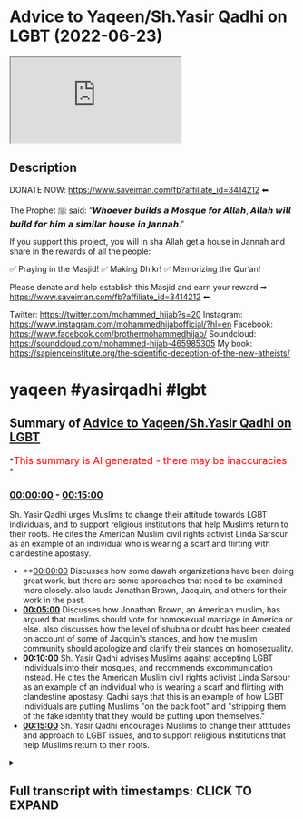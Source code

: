 # Advice to Yaqeen/Sh.Yasir Qadhi on LGBT (2022-06-23)

<iframe loading='lazy' allow='autoplay' src='https://www.youtube.com/embed/i3VL7t5kt54'></iframe>

## Description

DONATE NOW: <https://www.saveiman.com/fb?affiliate_id=3414212> ⬅

The Prophet ﷺ said: “𝙒𝙝𝙤𝙚𝙫𝙚𝙧 𝙗𝙪𝙞𝙡𝙙𝙨 𝙖 𝙈𝙤𝙨𝙦𝙪𝙚 𝙛𝙤𝙧 𝘼𝙡𝙡𝙖𝙝, 𝘼𝙡𝙡𝙖𝙝 𝙬𝙞𝙡𝙡 𝙗𝙪𝙞𝙡𝙙 𝙛𝙤𝙧 𝙝𝙞𝙢 𝙖 𝙨𝙞𝙢𝙞𝙡𝙖𝙧 𝙝𝙤𝙪𝙨𝙚 𝙞𝙣 𝙅𝙖𝙣𝙣𝙖𝙝.”

If you support this project, you will in sha Allah get a house in Jannah and share in the rewards of all the people:

✅ Praying in the Masjid!
✅ Making Dhikr!
✅ Memorizing the Qur’an!

Please donate and help establish this Masjid and earn your reward ➡ <https://www.saveiman.com/fb?affiliate_id=3414212> ⬅

Twitter: <https://twitter.com/mohammed_hijab?s=20>
Instagram: <https://www.instagram.com/mohammedhijabofficial/?hl=en>
Facebook: <https://www.facebook.com/brothermohammedhijab/>
Soundcloud: <https://soundcloud.com/mohammed-hijab-465985305>
My book: <https://sapienceinstitute.org/the-scientific-deception-of-the-new-atheists/>

# yaqeen #yasirqadhi #lgbt

## Summary of [Advice to Yaqeen/Sh.Yasir Qadhi on LGBT](https://www.youtube.com/watch?v=i3VL7t5kt54)

*<span style="color:red; font-size:125%">This summary is AI generated - there may be inaccuracies</span>. *

### <a  href=# onclick="modifyYTiframeseektime('0')">00:00:00</a> - <a  href=# onclick="modifyYTiframeseektime('900')">00:15:00</a>

Sh. Yasir Qadhi urges Muslims to change their attitude towards LGBT individuals, and to support religious institutions that help Muslims return to their roots. He cites the American Muslim civil rights activist Linda Sarsour as an example of an individual who is wearing a  scarf and flirting with clandestine apostasy.

* **<a  href=# onclick="modifyYTiframeseektime('0')">00:00:00</a> Discusses how some dawah organizations have been doing great work, but there are some approaches that need to be examined more closely. also lauds Jonathan Brown, Jacquin, and others for their work in the past.
* **<a  href=# onclick="modifyYTiframeseektime('300')">00:05:00</a>** Discusses how Jonathan Brown, an American muslim, has argued that muslims should vote for homosexual marriage in America or else. also discusses how the level of shubha or doubt has been created on account of some of Jacquin's stances, and how the muslim community should apologize and clarify their stances on homosexuality.
* **<a  href=# onclick="modifyYTiframeseektime('600')">00:10:00</a>** Sh. Yasir Qadhi advises Muslims against accepting LGBT individuals into their mosques, and recommends excommunication instead. He cites the American Muslim civil rights activist Linda Sarsour as an example of an individual who is wearing a  scarf and flirting with clandestine apostasy. Qadhi says that this is an example of how LGBT individuals are putting Muslims "on the back foot" and "stripping them of the fake identity that they would be putting upon themselves."
* **<a  href=# onclick="modifyYTiframeseektime('900')">00:15:00</a>** Sh. Yasir Qadhi encourages Muslims to change their attitudes and approach to LGBT issues, and to support religious institutions that help Muslims return to their roots.

<details><summary><h2>Full transcript with timestamps: CLICK TO EXPAND</h2></summary>

<a  href=# onclick="modifyYTiframeseektime('0')">0:00:00</a> hey you are you wasting your time on  
<a  href=# onclick="modifyYTiframeseektime('2')">0:00:02</a> social media again your brothers and  
<a  href=# onclick="modifyYTiframeseektime('4')">0:00:04</a> sisters in islam net from norway are  
<a  href=# onclick="modifyYTiframeseektime('6')">0:00:06</a> establishing a masjid a tawa center  
<a  href=# onclick="modifyYTiframeseektime('10')">0:00:10</a> establishing a masjid to convey the  
<a  href=# onclick="modifyYTiframeseektime('11')">0:00:11</a> message of islam is one of the best  
<a  href=# onclick="modifyYTiframeseektime('14')">0:00:14</a> deeds a muslim can do there's a huge  
<a  href=# onclick="modifyYTiframeseektime('17')">0:00:17</a> need for it in norway you know this and  
<a  href=# onclick="modifyYTiframeseektime('18')">0:00:18</a> i know this so that makes the reward  
<a  href=# onclick="modifyYTiframeseektime('21')">0:00:21</a> even greater so give generously and  
<a  href=# onclick="modifyYTiframeseektime('24')">0:00:24</a> allah azzawajal will give you even more  
<a  href=# onclick="modifyYTiframeseektime('28')">0:00:28</a> Music  
<a  href=# onclick="modifyYTiframeseektime('36')">0:00:36</a> this is a follow-up video from one that  
<a  href=# onclick="modifyYTiframeseektime('38')">0:00:38</a> i've done before about issues relating  
<a  href=# onclick="modifyYTiframeseektime('40')">0:00:40</a> to lgbtq  
<a  href=# onclick="modifyYTiframeseektime('42')">0:00:42</a> especially pertaining to the muslim  
<a  href=# onclick="modifyYTiframeseektime('43')">0:00:43</a> community the tradition is muslim oh you  
<a  href=# onclick="modifyYTiframeseektime('45')">0:00:45</a> just call it the muslim community and in  
<a  href=# onclick="modifyYTiframeseektime('48')">0:00:48</a> the previous video that i made i was  
<a  href=# onclick="modifyYTiframeseektime('50')">0:00:50</a> speaking particularly about some  
<a  href=# onclick="modifyYTiframeseektime('51')">0:00:51</a> approaches of  
<a  href=# onclick="modifyYTiframeseektime('52')">0:00:52</a> uh some dawah organizations  
<a  href=# onclick="modifyYTiframeseektime('55')">0:00:55</a> um i mentioned ikna i mentioned yakreen  
<a  href=# onclick="modifyYTiframeseektime('57')">0:00:57</a> i mentioned some figures  
<a  href=# onclick="modifyYTiframeseektime('59')">0:00:59</a> of dawah like  
<a  href=# onclick="modifyYTiframeseektime('62')">0:01:02</a> dr jonathan brown and other individuals  
<a  href=# onclick="modifyYTiframeseektime('65')">0:01:05</a> who are i would consider big players in  
<a  href=# onclick="modifyYTiframeseektime('67')">0:01:07</a> the tawa at least or in the public  
<a  href=# onclick="modifyYTiframeseektime('69')">0:01:09</a> discourse and rightfully so because they  
<a  href=# onclick="modifyYTiframeseektime('71')">0:01:11</a> have made many contributions which some  
<a  href=# onclick="modifyYTiframeseektime('74')">0:01:14</a> of their detractors  
<a  href=# onclick="modifyYTiframeseektime('75')">0:01:15</a> will never be able to make let alone  
<a  href=# onclick="modifyYTiframeseektime('77')">0:01:17</a> have made in the past for example  
<a  href=# onclick="modifyYTiframeseektime('79')">0:01:19</a> yesterday has done some great work  
<a  href=# onclick="modifyYTiframeseektime('82')">0:01:22</a> especially relating to the seerah that  
<a  href=# onclick="modifyYTiframeseektime('84')">0:01:24</a> he's put up in the english language i  
<a  href=# onclick="modifyYTiframeseektime('85')">0:01:25</a> think i don't think  
<a  href=# onclick="modifyYTiframeseektime('86')">0:01:26</a> almost anyone has done anything like  
<a  href=# onclick="modifyYTiframeseektime('88')">0:01:28</a> that in terms of the effort and the  
<a  href=# onclick="modifyYTiframeseektime('90')">0:01:30</a> output that was put into that and the  
<a  href=# onclick="modifyYTiframeseektime('92')">0:01:32</a> originality and the  
<a  href=# onclick="modifyYTiframeseektime('93')">0:01:33</a> research that must have been put into  
<a  href=# onclick="modifyYTiframeseektime('95')">0:01:35</a> such a thing  
<a  href=# onclick="modifyYTiframeseektime('96')">0:01:36</a> likewise  
<a  href=# onclick="modifyYTiframeseektime('98')">0:01:38</a> he's done really great work and when it  
<a  href=# onclick="modifyYTiframeseektime('100')">0:01:40</a> comes to the production quality of some  
<a  href=# onclick="modifyYTiframeseektime('102')">0:01:42</a> of the things that have come up from  
<a  href=# onclick="modifyYTiframeseektime('102')">0:01:42</a> japan i think everyone agrees that it's  
<a  href=# onclick="modifyYTiframeseektime('104')">0:01:44</a> really brilliant and excellent and when  
<a  href=# onclick="modifyYTiframeseektime('106')">0:01:46</a> he comes and  
<a  href=# onclick="modifyYTiframeseektime('108')">0:01:48</a> speaks especially when he storytells and  
<a  href=# onclick="modifyYTiframeseektime('110')">0:01:50</a> i have to say it's really really like  
<a  href=# onclick="modifyYTiframeseektime('112')">0:01:52</a> inspirational the way he speaks about  
<a  href=# onclick="modifyYTiframeseektime('114')">0:01:54</a> some of the prophets of the past and  
<a  href=# onclick="modifyYTiframeseektime('116')">0:01:56</a> some of the companions of the past  
<a  href=# onclick="modifyYTiframeseektime('117')">0:01:57</a> masha'allah is really it's excellent and  
<a  href=# onclick="modifyYTiframeseektime('119')">0:01:59</a> jonathan brown an excellent a star a  
<a  href=# onclick="modifyYTiframeseektime('122')">0:02:02</a> great academic who's done some really  
<a  href=# onclick="modifyYTiframeseektime('124')">0:02:04</a> great work in the past and i think a lot  
<a  href=# onclick="modifyYTiframeseektime('125')">0:02:05</a> of the detractors that do attack these  
<a  href=# onclick="modifyYTiframeseektime('127')">0:02:07</a> people may have perverse intentions  
<a  href=# onclick="modifyYTiframeseektime('129')">0:02:09</a> quite frankly i mean  
<a  href=# onclick="modifyYTiframeseektime('131')">0:02:11</a> and  
<a  href=# onclick="modifyYTiframeseektime('132')">0:02:12</a> i will repeat will not in the future  
<a  href=# onclick="modifyYTiframeseektime('135')">0:02:15</a> let alone have in the past be able to  
<a  href=# onclick="modifyYTiframeseektime('137')">0:02:17</a> produce anything like what these  
<a  href=# onclick="modifyYTiframeseektime('139')">0:02:19</a> individuals have produced in terms of  
<a  href=# onclick="modifyYTiframeseektime('141')">0:02:21</a> their contribution to the islamic  
<a  href=# onclick="modifyYTiframeseektime('142')">0:02:22</a> discourse for the muslim people  
<a  href=# onclick="modifyYTiframeseektime('145')">0:02:25</a> so we have benefited from that and i  
<a  href=# onclick="modifyYTiframeseektime('146')">0:02:26</a> think it's important to start with that  
<a  href=# onclick="modifyYTiframeseektime('148')">0:02:28</a> kind of recognition because these people  
<a  href=# onclick="modifyYTiframeseektime('150')">0:02:30</a> have been in the dawa and in the public  
<a  href=# onclick="modifyYTiframeseektime('152')">0:02:32</a> space much longer than we have and we  
<a  href=# onclick="modifyYTiframeseektime('155')">0:02:35</a> uh you know have benefited i have  
<a  href=# onclick="modifyYTiframeseektime('156')">0:02:36</a> personally benefited so much from all  
<a  href=# onclick="modifyYTiframeseektime('159')">0:02:39</a> three individuals i must say  
<a  href=# onclick="modifyYTiframeseektime('161')">0:02:41</a> and so i don't want anyone to think  
<a  href=# onclick="modifyYTiframeseektime('163')">0:02:43</a> that this is trying to you know cancel  
<a  href=# onclick="modifyYTiframeseektime('166')">0:02:46</a> them or something like this and  
<a  href=# onclick="modifyYTiframeseektime('167')">0:02:47</a> what do we gain from that they're our  
<a  href=# onclick="modifyYTiframeseektime('169')">0:02:49</a> friends we have a good personal  
<a  href=# onclick="modifyYTiframeseektime('170')">0:02:50</a> relationship with them i've spoken to  
<a  href=# onclick="modifyYTiframeseektime('172')">0:02:52</a> yesterday twice we've done two podcasts  
<a  href=# onclick="modifyYTiframeseektime('175')">0:02:55</a> together jonathan brown has done a  
<a  href=# onclick="modifyYTiframeseektime('176')">0:02:56</a> podcast with him we have a good personal  
<a  href=# onclick="modifyYTiframeseektime('178')">0:02:58</a> relationship there's no need or reason  
<a  href=# onclick="modifyYTiframeseektime('180')">0:03:00</a> or personal gain that i get from this at  
<a  href=# onclick="modifyYTiframeseektime('182')">0:03:02</a> all  
<a  href=# onclick="modifyYTiframeseektime('184')">0:03:04</a> at all the second thing i'll say is  
<a  href=# onclick="modifyYTiframeseektime('187')">0:03:07</a> they've done great work and they  
<a  href=# onclick="modifyYTiframeseektime('188')">0:03:08</a> continue to do great work and we don't  
<a  href=# onclick="modifyYTiframeseektime('189')">0:03:09</a> want to disturb that great work  
<a  href=# onclick="modifyYTiframeseektime('192')">0:03:12</a> not having said all that  
<a  href=# onclick="modifyYTiframeseektime('194')">0:03:14</a> what i will say is this  
<a  href=# onclick="modifyYTiframeseektime('196')">0:03:16</a> there are some approaches which need to  
<a  href=# onclick="modifyYTiframeseektime('198')">0:03:18</a> be examined okay there are some  
<a  href=# onclick="modifyYTiframeseektime('200')">0:03:20</a> approaches that need to be examined now  
<a  href=# onclick="modifyYTiframeseektime('201')">0:03:21</a> recently i was very encouraged to find  
<a  href=# onclick="modifyYTiframeseektime('204')">0:03:24</a> that after i done my first video  
<a  href=# onclick="modifyYTiframeseektime('207')">0:03:27</a> that jacquin actually done a webinar  
<a  href=# onclick="modifyYTiframeseektime('210')">0:03:30</a> uh  
<a  href=# onclick="modifyYTiframeseektime('212')">0:03:32</a> sorry they've done webinar we are  
<a  href=# onclick="modifyYTiframeseektime('213')">0:03:33</a> cleaned on a webinar  
<a  href=# onclick="modifyYTiframeseektime('215')">0:03:35</a> on lgbtq uh issues i think that was the  
<a  href=# onclick="modifyYTiframeseektime('218')">0:03:38</a> name of the webinar and they did clarify  
<a  href=# onclick="modifyYTiframeseektime('221')">0:03:41</a> a lot a lot of things they clarified the  
<a  href=# onclick="modifyYTiframeseektime('223')">0:03:43</a> ah cam of same-sex relationships and so  
<a  href=# onclick="modifyYTiframeseektime('226')">0:03:46</a> on and i was very encouraged to see this  
<a  href=# onclick="modifyYTiframeseektime('228')">0:03:48</a> uh clarification and unhappy and really  
<a  href=# onclick="modifyYTiframeseektime('232')">0:03:52</a> i i i salute the the effort and commend  
<a  href=# onclick="modifyYTiframeseektime('235')">0:03:55</a> it uh genuinely i'm not just saying i'm  
<a  href=# onclick="modifyYTiframeseektime('237')">0:03:57</a> not just saying that and even  
<a  href=# onclick="modifyYTiframeseektime('239')">0:03:59</a> came out and made a video about  
<a  href=# onclick="modifyYTiframeseektime('240')">0:04:00</a> transgenderism and the fetus on on that  
<a  href=# onclick="modifyYTiframeseektime('243')">0:04:03</a> and so on and honestly i really  
<a  href=# onclick="modifyYTiframeseektime('246')">0:04:06</a> appreciate the self-reflective nature of  
<a  href=# onclick="modifyYTiframeseektime('249')">0:04:09</a> the institute that you've been able to  
<a  href=# onclick="modifyYTiframeseektime('250')">0:04:10</a> do all that kind of thing  
<a  href=# onclick="modifyYTiframeseektime('252')">0:04:12</a> but what i will say is this  
<a  href=# onclick="modifyYTiframeseektime('255')">0:04:15</a> the level of clarification there's a  
<a  href=# onclick="modifyYTiframeseektime('257')">0:04:17</a> question i have to you  
<a  href=# onclick="modifyYTiframeseektime('259')">0:04:19</a> is the level of clarification  
<a  href=# onclick="modifyYTiframeseektime('263')">0:04:23</a> in line or commensurate with the level  
<a  href=# onclick="modifyYTiframeseektime('266')">0:04:26</a> of  
<a  href=# onclick="modifyYTiframeseektime('266')">0:04:26</a> doubt or shubha that has been created  
<a  href=# onclick="modifyYTiframeseektime('268')">0:04:28</a> this is a question for me to you is the  
<a  href=# onclick="modifyYTiframeseektime('271')">0:04:31</a> level of clarification that has been  
<a  href=# onclick="modifyYTiframeseektime('272')">0:04:32</a> provided  
<a  href=# onclick="modifyYTiframeseektime('273')">0:04:33</a> commensurate  
<a  href=# onclick="modifyYTiframeseektime('274')">0:04:34</a> or  
<a  href=# onclick="modifyYTiframeseektime('276')">0:04:36</a> with the level of subha that has been  
<a  href=# onclick="modifyYTiframeseektime('277')">0:04:37</a> created now you may ask why should there  
<a  href=# onclick="modifyYTiframeseektime('280')">0:04:40</a> be such a subha when we have  
<a  href=# onclick="modifyYTiframeseektime('282')">0:04:42</a> consistently made  
<a  href=# onclick="modifyYTiframeseektime('284')">0:04:44</a> you know our points clear on the ham of  
<a  href=# onclick="modifyYTiframeseektime('286')">0:04:46</a> same-sex relationships i'll tell you why  
<a  href=# onclick="modifyYTiframeseektime('289')">0:04:49</a> and since i've had these  
<a  href=# onclick="modifyYTiframeseektime('290')">0:04:50</a> conversations online public  
<a  href=# onclick="modifyYTiframeseektime('292')">0:04:52</a> conversations which are which are on the  
<a  href=# onclick="modifyYTiframeseektime('294')">0:04:54</a> public record which people can watch  
<a  href=# onclick="modifyYTiframeseektime('296')">0:04:56</a> i'll give you three examples of it in  
<a  href=# onclick="modifyYTiframeseektime('299')">0:04:59</a> fact  
<a  href=# onclick="modifyYTiframeseektime('300')">0:05:00</a> the level of shubha or doubt has been  
<a  href=# onclick="modifyYTiframeseektime('302')">0:05:02</a> created on account  
<a  href=# onclick="modifyYTiframeseektime('304')">0:05:04</a> of some of the stances that jacquin have  
<a  href=# onclick="modifyYTiframeseektime('306')">0:05:06</a> taken  
<a  href=# onclick="modifyYTiframeseektime('307')">0:05:07</a> for example jonathan brown made an  
<a  href=# onclick="modifyYTiframeseektime('310')">0:05:10</a> article  
<a  href=# onclick="modifyYTiframeseektime('311')">0:05:11</a> or has written an article that was then  
<a  href=# onclick="modifyYTiframeseektime('313')">0:05:13</a> put onto jaquin which argued for the  
<a  href=# onclick="modifyYTiframeseektime('316')">0:05:16</a> case of us supporting as the muslim  
<a  href=# onclick="modifyYTiframeseektime('318')">0:05:18</a> community same-sex marriage  
<a  href=# onclick="modifyYTiframeseektime('320')">0:05:20</a> now he says it wasn't an islamic case  
<a  href=# onclick="modifyYTiframeseektime('322')">0:05:22</a> and he put so many caveats it wasn't  
<a  href=# onclick="modifyYTiframeseektime('325')">0:05:25</a> quid pro quo and it wasn't this and so  
<a  href=# onclick="modifyYTiframeseektime('327')">0:05:27</a> on  
<a  href=# onclick="modifyYTiframeseektime('328')">0:05:28</a> nevertheless  
<a  href=# onclick="modifyYTiframeseektime('329')">0:05:29</a> it was an article that argued that  
<a  href=# onclick="modifyYTiframeseektime('331')">0:05:31</a> muslim people should vote for homosexual  
<a  href=# onclick="modifyYTiframeseektime('335')">0:05:35</a> marriage in america or maybe elsewhere  
<a  href=# onclick="modifyYTiframeseektime('337')">0:05:37</a> okay  
<a  href=# onclick="modifyYTiframeseektime('339')">0:05:39</a> and it was on a  
<a  href=# onclick="modifyYTiframeseektime('341')">0:05:41</a> website of an organization which was  
<a  href=# onclick="modifyYTiframeseektime('343')">0:05:43</a> meant to represent the interests of the  
<a  href=# onclick="modifyYTiframeseektime('345')">0:05:45</a> muslim people and it was really  
<a  href=# onclick="modifyYTiframeseektime('347')">0:05:47</a> an apolo it is really an apologetic  
<a  href=# onclick="modifyYTiframeseektime('349')">0:05:49</a> organization which was meant to deal  
<a  href=# onclick="modifyYTiframeseektime('351')">0:05:51</a> with the doubts of the people  
<a  href=# onclick="modifyYTiframeseektime('353')">0:05:53</a> if it is a political  
<a  href=# onclick="modifyYTiframeseektime('355')">0:05:55</a> article what is it doing  
<a  href=# onclick="modifyYTiframeseektime('357')">0:05:57</a> on  
<a  href=# onclick="modifyYTiframeseektime('358')">0:05:58</a> an islamic website  
<a  href=# onclick="modifyYTiframeseektime('361')">0:06:01</a> isn't that shopper that is being created  
<a  href=# onclick="modifyYTiframeseektime('364')">0:06:04</a> so the question now which begs itself  
<a  href=# onclick="modifyYTiframeseektime('367')">0:06:07</a> is  
<a  href=# onclick="modifyYTiframeseektime('368')">0:06:08</a> can muslim people support such a thing  
<a  href=# onclick="modifyYTiframeseektime('369')">0:06:09</a> which is antithetical to their own  
<a  href=# onclick="modifyYTiframeseektime('371')">0:06:11</a> beliefs are you telling me that such a  
<a  href=# onclick="modifyYTiframeseektime('372')">0:06:12</a> thing was not a supper it was a supper  
<a  href=# onclick="modifyYTiframeseektime('375')">0:06:15</a> and the evidence of that  
<a  href=# onclick="modifyYTiframeseektime('376')">0:06:16</a> is that it was removed subsequently  
<a  href=# onclick="modifyYTiframeseektime('379')">0:06:19</a> after these discussions were had in the  
<a  href=# onclick="modifyYTiframeseektime('381')">0:06:21</a> public sphere after we had him on the mh  
<a  href=# onclick="modifyYTiframeseektime('383')">0:06:23</a> podcast after the muslim community  
<a  href=# onclick="modifyYTiframeseektime('385')">0:06:25</a> wasn't buying quite frankly the series  
<a  href=# onclick="modifyYTiframeseektime('387')">0:06:27</a> of justifications that jonathan brown  
<a  href=# onclick="modifyYTiframeseektime('389')">0:06:29</a> has put forward  
<a  href=# onclick="modifyYTiframeseektime('391')">0:06:31</a> it was removed but was removed without  
<a  href=# onclick="modifyYTiframeseektime('393')">0:06:33</a> clarification  
<a  href=# onclick="modifyYTiframeseektime('395')">0:06:35</a> it was removed without consolation it  
<a  href=# onclick="modifyYTiframeseektime('397')">0:06:37</a> was removed without retraction formal  
<a  href=# onclick="modifyYTiframeseektime('399')">0:06:39</a> retraction it was just  
<a  href=# onclick="modifyYTiframeseektime('401')">0:06:41</a> inconsequent conspicuously removed  
<a  href=# onclick="modifyYTiframeseektime('404')">0:06:44</a> and is that enough is that sufficient  
<a  href=# onclick="modifyYTiframeseektime('406')">0:06:46</a> for the muslim community i i say no it's  
<a  href=# onclick="modifyYTiframeseektime('409')">0:06:49</a> not enough after you've done something  
<a  href=# onclick="modifyYTiframeseektime('411')">0:06:51</a> like that which no muslim scholar in the  
<a  href=# onclick="modifyYTiframeseektime('412')">0:06:52</a> history of islam has argued  
<a  href=# onclick="modifyYTiframeseektime('415')">0:06:55</a> you make an argument that no  
<a  href=# onclick="modifyYTiframeseektime('417')">0:06:57</a> precedent has been given for  
<a  href=# onclick="modifyYTiframeseektime('419')">0:06:59</a> jurisprudentially  
<a  href=# onclick="modifyYTiframeseektime('421')">0:07:01</a> and then you just remove it and then no  
<a  href=# onclick="modifyYTiframeseektime('423')">0:07:03</a> clarification is given i think that is  
<a  href=# onclick="modifyYTiframeseektime('425')">0:07:05</a> quite frankly not fair on the muslim  
<a  href=# onclick="modifyYTiframeseektime('427')">0:07:07</a> community  
<a  href=# onclick="modifyYTiframeseektime('429')">0:07:09</a> a second example is there's an entire  
<a  href=# onclick="modifyYTiframeseektime('431')">0:07:11</a> framework that  
<a  href=# onclick="modifyYTiframeseektime('432')">0:07:12</a> man has put forward on fruitful  
<a  href=# onclick="modifyYTiframeseektime('434')">0:07:14</a> coalition building he calls it and it's  
<a  href=# onclick="modifyYTiframeseektime('436')">0:07:16</a> still up there now and he's got levels  
<a  href=# onclick="modifyYTiframeseektime('439')">0:07:19</a> of it and we're seeing almost  
<a  href=# onclick="modifyYTiframeseektime('441')">0:07:21</a> you know shake hands and hold hands and  
<a  href=# onclick="modifyYTiframeseektime('443')">0:07:23</a> so on with members of the lgbtq  
<a  href=# onclick="modifyYTiframeseektime('446')">0:07:26</a> community  
<a  href=# onclick="modifyYTiframeseektime('447')">0:07:27</a> walking in the parades and doing these  
<a  href=# onclick="modifyYTiframeseektime('449')">0:07:29</a> practices and rituals and all these kind  
<a  href=# onclick="modifyYTiframeseektime('450')">0:07:30</a> of things which has been refuted for and  
<a  href=# onclick="modifyYTiframeseektime('452')">0:07:32</a> rightfully so quite frankly  
<a  href=# onclick="modifyYTiframeseektime('455')">0:07:35</a> and then  
<a  href=# onclick="modifyYTiframeseektime('457')">0:07:37</a> where is i mean is the level of  
<a  href=# onclick="modifyYTiframeseektime('459')">0:07:39</a> apology and the level of clarification  
<a  href=# onclick="modifyYTiframeseektime('461')">0:07:41</a> was it  
<a  href=# onclick="modifyYTiframeseektime('463')">0:07:43</a> was it in line with that you have to ask  
<a  href=# onclick="modifyYTiframeseektime('465')">0:07:45</a> yourself that question you have to ask  
<a  href=# onclick="modifyYTiframeseektime('467')">0:07:47</a> yourself that question  
<a  href=# onclick="modifyYTiframeseektime('469')">0:07:49</a> secondly  
<a  href=# onclick="modifyYTiframeseektime('470')">0:07:50</a> why is it the case that the only  
<a  href=# onclick="modifyYTiframeseektime('473')">0:07:53</a> relationship that the big players of  
<a  href=# onclick="modifyYTiframeseektime('476')">0:07:56</a> american da'wah have had with  
<a  href=# onclick="modifyYTiframeseektime('478')">0:07:58</a> homosexuals is one where they're a  
<a  href=# onclick="modifyYTiframeseektime('481')">0:08:01</a> either on the back foot or b trying to  
<a  href=# onclick="modifyYTiframeseektime('483')">0:08:03</a> build coalitions is this really the  
<a  href=# onclick="modifyYTiframeseektime('485')">0:08:05</a> quranic model  
<a  href=# onclick="modifyYTiframeseektime('488')">0:08:08</a> well it's not  
<a  href=# onclick="modifyYTiframeseektime('500')">0:08:20</a> is that we the only thing the muslims  
<a  href=# onclick="modifyYTiframeseektime('502')">0:08:22</a> are doing with  
<a  href=# onclick="modifyYTiframeseektime('503')">0:08:23</a> individuals who are self-proclaimed  
<a  href=# onclick="modifyYTiframeseektime('506')">0:08:26</a> happily homosexuals is this  
<a  href=# onclick="modifyYTiframeseektime('511')">0:08:31</a> i don't think you'd sorry to say i'm  
<a  href=# onclick="modifyYTiframeseektime('512')">0:08:32</a> sorry i'm so sorry i don't think you  
<a  href=# onclick="modifyYTiframeseektime('514')">0:08:34</a> would endorse that in the least  
<a  href=# onclick="modifyYTiframeseektime('517')">0:08:37</a> why have you never given doubt why have  
<a  href=# onclick="modifyYTiframeseektime('518')">0:08:38</a> we never seen any of you give dawah  
<a  href=# onclick="modifyYTiframeseektime('521')">0:08:41</a> to individuals who are exhibiting this  
<a  href=# onclick="modifyYTiframeseektime('523')">0:08:43</a> feeling  
<a  href=# onclick="modifyYTiframeseektime('524')">0:08:44</a> from the non-muslim community  
<a  href=# onclick="modifyYTiframeseektime('526')">0:08:46</a> true relationship building  
<a  href=# onclick="modifyYTiframeseektime('530')">0:08:50</a> is not having a phony relationship based  
<a  href=# onclick="modifyYTiframeseektime('532')">0:08:52</a> on disingenuous beliefs  
<a  href=# onclick="modifyYTiframeseektime('536')">0:08:56</a> or that you try and put the elephant  
<a  href=# onclick="modifyYTiframeseektime('537')">0:08:57</a> under the carpet or something  
<a  href=# onclick="modifyYTiframeseektime('540')">0:09:00</a> no  
<a  href=# onclick="modifyYTiframeseektime('541')">0:09:01</a> true relationship building is where you  
<a  href=# onclick="modifyYTiframeseektime('543')">0:09:03</a> agree to disagree  
<a  href=# onclick="modifyYTiframeseektime('545')">0:09:05</a> that is why  
<a  href=# onclick="modifyYTiframeseektime('546')">0:09:06</a> the homosexual community some of which  
<a  href=# onclick="modifyYTiframeseektime('549')">0:09:09</a> they have no problem with me  
<a  href=# onclick="modifyYTiframeseektime('550')">0:09:10</a> it's all for the public record to see  
<a  href=# onclick="modifyYTiframeseektime('552')">0:09:12</a> i've had conversations with them in the  
<a  href=# onclick="modifyYTiframeseektime('554')">0:09:14</a> public space  
<a  href=# onclick="modifyYTiframeseektime('555')">0:09:15</a> and after i've explained to them my  
<a  href=# onclick="modifyYTiframeseektime('558')">0:09:18</a> entire ethos and my all my beliefs  
<a  href=# onclick="modifyYTiframeseektime('561')">0:09:21</a> it's still agreed to disagree and it's  
<a  href=# onclick="modifyYTiframeseektime('562')">0:09:22</a> actually happy days because there is  
<a  href=# onclick="modifyYTiframeseektime('564')">0:09:24</a> tolerance in that community i mean it's  
<a  href=# onclick="modifyYTiframeseektime('565')">0:09:25</a> not like they're completely intolerant  
<a  href=# onclick="modifyYTiframeseektime('566')">0:09:26</a> to the muslim people do you have such  
<a  href=# onclick="modifyYTiframeseektime('569')">0:09:29</a> uh maybe  
<a  href=# onclick="modifyYTiframeseektime('570')">0:09:30</a> fear that they'll you'll be rejected by  
<a  href=# onclick="modifyYTiframeseektime('572')">0:09:32</a> them that you cannot even engage with  
<a  href=# onclick="modifyYTiframeseektime('574')">0:09:34</a> them in a positive manner telling them  
<a  href=# onclick="modifyYTiframeseektime('575')">0:09:35</a> what islam is  
<a  href=# onclick="modifyYTiframeseektime('577')">0:09:37</a> why have we not seen one  
<a  href=# onclick="modifyYTiframeseektime('580')">0:09:40</a> single video  
<a  href=# onclick="modifyYTiframeseektime('582')">0:09:42</a> or something on the public record where  
<a  href=# onclick="modifyYTiframeseektime('584')">0:09:44</a> you are challenging the beliefs  
<a  href=# onclick="modifyYTiframeseektime('586')">0:09:46</a> and the stances and the practices of  
<a  href=# onclick="modifyYTiframeseektime('588')">0:09:48</a> those individuals who we call brothers  
<a  href=# onclick="modifyYTiframeseektime('591')">0:09:51</a> and sisters in humanity  
<a  href=# onclick="modifyYTiframeseektime('592')">0:09:52</a> if you really want the best for someone  
<a  href=# onclick="modifyYTiframeseektime('594')">0:09:54</a> you share what you think you have with  
<a  href=# onclick="modifyYTiframeseektime('596')">0:09:56</a> them  
<a  href=# onclick="modifyYTiframeseektime('597')">0:09:57</a> it's not it's  
<a  href=# onclick="modifyYTiframeseektime('600')">0:10:00</a> that's the second criticism so this is a  
<a  href=# onclick="modifyYTiframeseektime('602')">0:10:02</a> weak  
<a  href=# onclick="modifyYTiframeseektime('602')">0:10:02</a> approach and this weakness was exhibited  
<a  href=# onclick="modifyYTiframeseektime('606')">0:10:06</a> for all to see  
<a  href=# onclick="modifyYTiframeseektime('608')">0:10:08</a> in the following clip which i found was  
<a  href=# onclick="modifyYTiframeseektime('611')">0:10:11</a> well when i first saw it i was very  
<a  href=# onclick="modifyYTiframeseektime('613')">0:10:13</a> upset and angered on behalf of shaykh  
<a  href=# onclick="modifyYTiframeseektime('616')">0:10:16</a> let's watch let's watch the clip  
<a  href=# onclick="modifyYTiframeseektime('617')">0:10:17</a> together do you see how that's  
<a  href=# onclick="modifyYTiframeseektime('619')">0:10:19</a> problematic for a lot of people  
<a  href=# onclick="modifyYTiframeseektime('620')">0:10:20</a> listening who'll say you say they're  
<a  href=# onclick="modifyYTiframeseektime('621')">0:10:21</a> welcome in your mosque but they're  
<a  href=# onclick="modifyYTiframeseektime('622')">0:10:22</a> welcome as sinners and that  
<a  href=# onclick="modifyYTiframeseektime('624')">0:10:24</a> well it's not it's not our it's not our  
<a  href=# onclick="modifyYTiframeseektime('627')">0:10:27</a> uh job to judge others i'm willing to  
<a  href=# onclick="modifyYTiframeseektime('629')">0:10:29</a> allow them their rights are they willing  
<a  href=# onclick="modifyYTiframeseektime('631')">0:10:31</a> to allow me my rights when you say  
<a  href=# onclick="modifyYTiframeseektime('632')">0:10:32</a> you're willing to allow them their  
<a  href=# onclick="modifyYTiframeseektime('633')">0:10:33</a> rights their political rights  
<a  href=# onclick="modifyYTiframeseektime('635')">0:10:35</a> do you support same-sex marriage i  
<a  href=# onclick="modifyYTiframeseektime('636')">0:10:36</a> support the notion that the american  
<a  href=# onclick="modifyYTiframeseektime('638')">0:10:38</a> government is not in charge of morality  
<a  href=# onclick="modifyYTiframeseektime('640')">0:10:40</a> so you're not opposed to same-sex  
<a  href=# onclick="modifyYTiframeseektime('642')">0:10:42</a> marriage  
<a  href=# onclick="modifyYTiframeseektime('643')">0:10:43</a> politically yes but but morally i i  
<a  href=# onclick="modifyYTiframeseektime('646')">0:10:46</a> don't agree with this so there's a  
<a  href=# onclick="modifyYTiframeseektime('647')">0:10:47</a> there's a difference  
<a  href=# onclick="modifyYTiframeseektime('648')">0:10:48</a> of the land you're not complaining  
<a  href=# onclick="modifyYTiframeseektime('650')">0:10:50</a> do you think  
<a  href=# onclick="modifyYTiframeseektime('652')">0:10:52</a> that  
<a  href=# onclick="modifyYTiframeseektime('653')">0:10:53</a> this is fair  
<a  href=# onclick="modifyYTiframeseektime('654')">0:10:54</a> that a member of the  
<a  href=# onclick="modifyYTiframeseektime('657')">0:10:57</a> so-called scholarly classes  
<a  href=# onclick="modifyYTiframeseektime('659')">0:10:59</a> the high echelons of islamic  
<a  href=# onclick="modifyYTiframeseektime('661')">0:11:01</a> intellectuality  
<a  href=# onclick="modifyYTiframeseektime('664')">0:11:04</a> is put in front of an individual  
<a  href=# onclick="modifyYTiframeseektime('666')">0:11:06</a> actually two of them but let's focus on  
<a  href=# onclick="modifyYTiframeseektime('668')">0:11:08</a> linda  
<a  href=# onclick="modifyYTiframeseektime('669')">0:11:09</a> an individual who is flirting with  
<a  href=# onclick="modifyYTiframeseektime('672')">0:11:12</a> clandestine apostasy  
<a  href=# onclick="modifyYTiframeseektime('676')">0:11:16</a> and that she's putting you on the back  
<a  href=# onclick="modifyYTiframeseektime('677')">0:11:17</a> foot  
<a  href=# onclick="modifyYTiframeseektime('680')">0:11:20</a> well it breaks my heart to see that  
<a  href=# onclick="modifyYTiframeseektime('683')">0:11:23</a> she's putting you on the back foot  
<a  href=# onclick="modifyYTiframeseektime('685')">0:11:25</a> and she's mentioning things which have  
<a  href=# onclick="modifyYTiframeseektime('687')">0:11:27</a> in them the potential for riddha  
<a  href=# onclick="modifyYTiframeseektime('690')">0:11:30</a> apostasy and they're going unchallenged  
<a  href=# onclick="modifyYTiframeseektime('692')">0:11:32</a> this is an individual who's wearing a  
<a  href=# onclick="modifyYTiframeseektime('694')">0:11:34</a> head scarf  
<a  href=# onclick="modifyYTiframeseektime('695')">0:11:35</a> she's in front of a man of deen religion  
<a  href=# onclick="modifyYTiframeseektime('698')">0:11:38</a> and she's saying we basically it's a  
<a  href=# onclick="modifyYTiframeseektime('700')">0:11:40</a> paraphrase that she thinks the cause of  
<a  href=# onclick="modifyYTiframeseektime('702')">0:11:42</a> homosexuality is the same islamic cause  
<a  href=# onclick="modifyYTiframeseektime('704')">0:11:44</a> you put that to linda you're an american  
<a  href=# onclick="modifyYTiframeseektime('705')">0:11:45</a> muslim civil rights activist you  
<a  href=# onclick="modifyYTiframeseektime('707')">0:11:47</a> campaign against islamophobia in favor  
<a  href=# onclick="modifyYTiframeseektime('709')">0:11:49</a> of muslim civil rights but you also  
<a  href=# onclick="modifyYTiframeseektime('710')">0:11:50</a> campaign against homophobia and in favor  
<a  href=# onclick="modifyYTiframeseektime('713')">0:11:53</a> of lgbt rights do you see that as all  
<a  href=# onclick="modifyYTiframeseektime('715')">0:11:55</a> part of the same struggle  
<a  href=# onclick="modifyYTiframeseektime('717')">0:11:57</a> absolutely and i will say this about  
<a  href=# onclick="modifyYTiframeseektime('718')">0:11:58</a> american muslims there has not been any  
<a  href=# onclick="modifyYTiframeseektime('720')">0:12:00</a> coordinated coordinated campaign  
<a  href=# onclick="modifyYTiframeseektime('722')">0:12:02</a> oppositional to the supreme court um  
<a  href=# onclick="modifyYTiframeseektime('724')">0:12:04</a> decision for same-sex marriage and  
<a  href=# onclick="modifyYTiframeseektime('726')">0:12:06</a> you're not correcting that in fact  
<a  href=# onclick="modifyYTiframeseektime('727')">0:12:07</a> you're just revere you're talking about  
<a  href=# onclick="modifyYTiframeseektime('729')">0:12:09</a> your own track record and defending  
<a  href=# onclick="modifyYTiframeseektime('730')">0:12:10</a> yourself yeah not even islam but quite  
<a  href=# onclick="modifyYTiframeseektime('732')">0:12:12</a> frankly yourself well let me put that  
<a  href=# onclick="modifyYTiframeseektime('734')">0:12:14</a> point to it well that's exactly what  
<a  href=# onclick="modifyYTiframeseektime('735')">0:12:15</a> i've been doing linda if you actually  
<a  href=# onclick="modifyYTiframeseektime('736')">0:12:16</a> listen to the lectures that are on  
<a  href=# onclick="modifyYTiframeseektime('738')">0:12:18</a> youtube uh i would say i'm one of the  
<a  href=# onclick="modifyYTiframeseektime('739')">0:12:19</a> very few clerics that have very publicly  
<a  href=# onclick="modifyYTiframeseektime('742')">0:12:22</a> said do you think this is going to give  
<a  href=# onclick="modifyYTiframeseektime('744')">0:12:24</a> islam and muslims  
<a  href=# onclick="modifyYTiframeseektime('749')">0:12:29</a> it is a failed approach and it's not an  
<a  href=# onclick="modifyYTiframeseektime('752')">0:12:32</a> approach that is going to yield any uh  
<a  href=# onclick="modifyYTiframeseektime('754')">0:12:34</a> positive effects  
<a  href=# onclick="modifyYTiframeseektime('756')">0:12:36</a> and it's likely to  
<a  href=# onclick="modifyYTiframeseektime('758')">0:12:38</a> mark all of the good work you've done  
<a  href=# onclick="modifyYTiframeseektime('760')">0:12:40</a> elsewhere  
<a  href=# onclick="modifyYTiframeseektime('761')">0:12:41</a> and i see that as a real tragedy in fact  
<a  href=# onclick="modifyYTiframeseektime('763')">0:12:43</a> and it hurts me to say it  
<a  href=# onclick="modifyYTiframeseektime('766')">0:12:46</a> it hurts me to say it but i'm angered  
<a  href=# onclick="modifyYTiframeseektime('768')">0:12:48</a> and disappointed  
<a  href=# onclick="modifyYTiframeseektime('770')">0:12:50</a> and i never saw this video before i only  
<a  href=# onclick="modifyYTiframeseektime('771')">0:12:51</a> saw this quite recently when i saw it i  
<a  href=# onclick="modifyYTiframeseektime('773')">0:12:53</a> was very disappointed when i  
<a  href=# onclick="modifyYTiframeseektime('775')">0:12:55</a> to see a woman like that yeah  
<a  href=# onclick="modifyYTiframeseektime('778')">0:12:58</a> a woman like that  
<a  href=# onclick="modifyYTiframeseektime('780')">0:13:00</a> yanni put you on the back foot yes  
<a  href=# onclick="modifyYTiframeseektime('783')">0:13:03</a> in that way  
<a  href=# onclick="modifyYTiframeseektime('784')">0:13:04</a> yeah and you couldn't even ask a couple  
<a  href=# onclick="modifyYTiframeseektime('786')">0:13:06</a> of questions that would have put her  
<a  href=# onclick="modifyYTiframeseektime('787')">0:13:07</a> directly on the back foot do you  
<a  href=# onclick="modifyYTiframeseektime('788')">0:13:08</a> consider homosexuality as a sin  
<a  href=# onclick="modifyYTiframeseektime('790')">0:13:10</a> it would have it would have if she said  
<a  href=# onclick="modifyYTiframeseektime('792')">0:13:12</a> yes  
<a  href=# onclick="modifyYTiframeseektime('793')">0:13:13</a> then it would so how do you  
<a  href=# onclick="modifyYTiframeseektime('795')">0:13:15</a> then you can follow up if she said no  
<a  href=# onclick="modifyYTiframeseektime('797')">0:13:17</a> then you can excommunicate her you can  
<a  href=# onclick="modifyYTiframeseektime('800')">0:13:20</a> excommunicate from the fault of islam  
<a  href=# onclick="modifyYTiframeseektime('802')">0:13:22</a> after you do it kamas alhaja and then  
<a  href=# onclick="modifyYTiframeseektime('804')">0:13:24</a> you put her in the back foot again you  
<a  href=# onclick="modifyYTiframeseektime('806')">0:13:26</a> you strip her of the fake identity that  
<a  href=# onclick="modifyYTiframeseektime('808')">0:13:28</a> then she would be putting upon herself  
<a  href=# onclick="modifyYTiframeseektime('810')">0:13:30</a> this is the isa we require this is the  
<a  href=# onclick="modifyYTiframeseektime('813')">0:13:33</a> clear-cut  
<a  href=# onclick="modifyYTiframeseektime('814')">0:13:34</a> straight talking kulu kola and sadida  
<a  href=# onclick="modifyYTiframeseektime('816')">0:13:36</a> that we need  
<a  href=# onclick="modifyYTiframeseektime('818')">0:13:38</a> it's not fair that the muslims have this  
<a  href=# onclick="modifyYTiframeseektime('821')">0:13:41</a> level of representation quite frankly on  
<a  href=# onclick="modifyYTiframeseektime('823')">0:13:43</a> issues so  
<a  href=# onclick="modifyYTiframeseektime('824')">0:13:44</a> topical as these  
<a  href=# onclick="modifyYTiframeseektime('826')">0:13:46</a> and then you know and then confusion is  
<a  href=# onclick="modifyYTiframeseektime('829')">0:13:49</a> put in the atmosphere so i've given you  
<a  href=# onclick="modifyYTiframeseektime('830')">0:13:50</a> three clear cut examples  
<a  href=# onclick="modifyYTiframeseektime('834')">0:13:54</a> of why the shah as is as it is  
<a  href=# onclick="modifyYTiframeseektime('837')">0:13:57</a> why the doubt has been created in the  
<a  href=# onclick="modifyYTiframeseektime('840')">0:14:00</a> minds of the muslims the issue is not  
<a  href=# onclick="modifyYTiframeseektime('842')">0:14:02</a> just an issue of ideology  
<a  href=# onclick="modifyYTiframeseektime('845')">0:14:05</a> or belief  
<a  href=# onclick="modifyYTiframeseektime('846')">0:14:06</a> the issue is also an issue of attitude  
<a  href=# onclick="modifyYTiframeseektime('850')">0:14:10</a> what made the civil rights movement so  
<a  href=# onclick="modifyYTiframeseektime('852')">0:14:12</a> successful was not just the arguments  
<a  href=# onclick="modifyYTiframeseektime('854')">0:14:14</a> that  
<a  href=# onclick="modifyYTiframeseektime('855')">0:14:15</a> black people were making say for example  
<a  href=# onclick="modifyYTiframeseektime('856')">0:14:16</a> in the 1960s  
<a  href=# onclick="modifyYTiframeseektime('859')">0:14:19</a> it was the spirit that they came with  
<a  href=# onclick="modifyYTiframeseektime('860')">0:14:20</a> the attitude that they came with  
<a  href=# onclick="modifyYTiframeseektime('862')">0:14:22</a> the confidence that they came with  
<a  href=# onclick="modifyYTiframeseektime('865')">0:14:25</a> if they had placid and docile and timid  
<a  href=# onclick="modifyYTiframeseektime('868')">0:14:28</a> and weak attitudes and their temperament  
<a  href=# onclick="modifyYTiframeseektime('871')">0:14:31</a> wasn't fit for purpose the civil rights  
<a  href=# onclick="modifyYTiframeseektime('873')">0:14:33</a> movement wouldn't be what it is  
<a  href=# onclick="modifyYTiframeseektime('876')">0:14:36</a> no change would have been made  
<a  href=# onclick="modifyYTiframeseektime('878')">0:14:38</a> if they had shaken hands with the wrong  
<a  href=# onclick="modifyYTiframeseektime('880')">0:14:40</a> people or tried to take protection and  
<a  href=# onclick="modifyYTiframeseektime('882')">0:14:42</a> seek shelter from individuals who in  
<a  href=# onclick="modifyYTiframeseektime('885')">0:14:45</a> their reality don't want the best for  
<a  href=# onclick="modifyYTiframeseektime('887')">0:14:47</a> the for their own communities  
<a  href=# onclick="modifyYTiframeseektime('889')">0:14:49</a> it wouldn't have been as successful as  
<a  href=# onclick="modifyYTiframeseektime('890')">0:14:50</a> it is he tell you and all of us  
<a  href=# onclick="modifyYTiframeseektime('894')">0:14:54</a> that these people are the sheep  
<a  href=# onclick="modifyYTiframeseektime('896')">0:14:56</a> or the wolves in sheep sheep's clothing  
<a  href=# onclick="modifyYTiframeseektime('900')">0:15:00</a> and he would tell us  
<a  href=# onclick="modifyYTiframeseektime('902')">0:15:02</a> if you take inspiration from him  
<a  href=# onclick="modifyYTiframeseektime('906')">0:15:06</a> to seek self-sufficiency  
<a  href=# onclick="modifyYTiframeseektime('909')">0:15:09</a> after  
<a  href=# onclick="modifyYTiframeseektime('910')">0:15:10</a> allah  
<a  href=# onclick="modifyYTiframeseektime('912')">0:15:12</a> so this is my final advice  
<a  href=# onclick="modifyYTiframeseektime('915')">0:15:15</a> my final advice to you guys  
<a  href=# onclick="modifyYTiframeseektime('917')">0:15:17</a> is don't just change your approach which  
<a  href=# onclick="modifyYTiframeseektime('920')">0:15:20</a> of course you do need to change  
<a  href=# onclick="modifyYTiframeseektime('923')">0:15:23</a> you need to be more polemical forthright  
<a  href=# onclick="modifyYTiframeseektime('925')">0:15:25</a> you need to put your position forward  
<a  href=# onclick="modifyYTiframeseektime('928')">0:15:28</a> put them on the back foot  
<a  href=# onclick="modifyYTiframeseektime('930')">0:15:30</a> but not just that change your attitudes  
<a  href=# onclick="modifyYTiframeseektime('933')">0:15:33</a> because if you don't start  
<a  href=# onclick="modifyYTiframeseektime('935')">0:15:35</a> having a confident attitude to these  
<a  href=# onclick="modifyYTiframeseektime('938')">0:15:38</a> issues  
<a  href=# onclick="modifyYTiframeseektime('940')">0:15:40</a> our people will suffer  
<a  href=# onclick="modifyYTiframeseektime('943')">0:15:43</a> our people will suffer  
<a  href=# onclick="modifyYTiframeseektime('945')">0:15:45</a> more than they have already suffered  
<a  href=# onclick="modifyYTiframeseektime('951')">0:15:51</a> your brothers and sisters in islam net  
<a  href=# onclick="modifyYTiframeseektime('953')">0:15:53</a> from norway are establishing a masjid a  
<a  href=# onclick="modifyYTiframeseektime('956')">0:15:56</a> dhawa center  
<a  href=# onclick="modifyYTiframeseektime('957')">0:15:57</a> this center this masjid this educational  
<a  href=# onclick="modifyYTiframeseektime('960')">0:16:00</a> institution will act like a beacon of  
<a  href=# onclick="modifyYTiframeseektime('963')">0:16:03</a> light calling the muslims in norway back  
<a  href=# onclick="modifyYTiframeseektime('966')">0:16:06</a> to the essence of islam so give  
<a  href=# onclick="modifyYTiframeseektime('968')">0:16:08</a> generously and allah will give you even  
<a  href=# onclick="modifyYTiframeseektime('971')">0:16:11</a> more  
<a  href=# onclick="modifyYTiframeseektime('984')">0:16:24</a> you  
</details>
